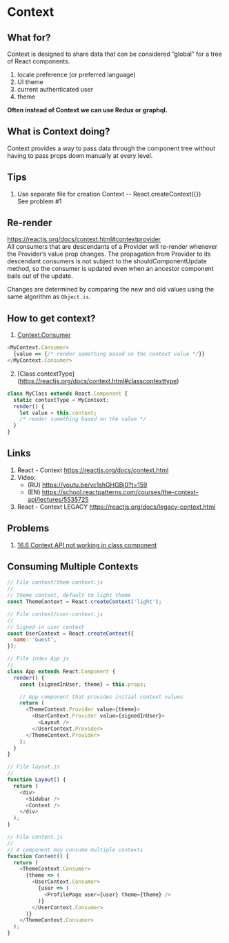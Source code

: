 # Context

## What for?
Context is designed to share data that can be considered “global” for a tree of React components.
1. locale preference (or preferred language) 
2. UI theme
3. current authenticated user 
4. theme

**Often instead of Context we can use Redux or graphql.**

## What is Context doing?
Context provides a way to pass data through the component tree without having to pass props down manually at every level.

## Tips
1. Use separate file for creation Context -- React.createContext({})<br>
See problem #1

## Re-render
https://reactjs.org/docs/context.html#contextprovider<br>
All consumers that are descendants of a Provider will re-render whenever the Provider’s value prop changes. The propagation from Provider to its descendant consumers is not subject to the shouldComponentUpdate method, so the consumer is updated even when an ancestor component bails out of the update.

Changes are determined by comparing the new and old values using the same algorithm as `Object.is`.


## How to get context?
1. [Context.Consumer](https://reactjs.org/docs/context.html#contextconsumer)

```javascript
<MyContext.Consumer>
  {value => {/* render something based on the context value */}}
</MyContext.Consumer>
```

2. [Class.contextType] (https://reactjs.org/docs/context.html#classcontexttype)
```javascript
class MyClass extends React.Component {
  static contextType = MyContext;
  render() {
    let value = this.context;
    /* render something based on the value */
  }
}
```


## Links
1. React - Context https://reactjs.org/docs/context.html
2. Video:<br>
    - (RU) https://youtu.be/vc1shGHGBj0?t=159 <br>
    - (EN) https://school.reactpatterns.com/courses/the-context-api/lectures/5535725
3. React - Context LEGACY https://reactjs.org/docs/legacy-context.html

## Problems
1. [16.6 Context API not working in class component](https://github.com/facebook/react/issues/13969)


## Consuming Multiple Contexts
```javascript
// File context/them-context.js
//
// Theme context, default to light theme
const ThemeContext = React.createContext('light');

// File context/user-context.js
//
// Signed-in user context
const UserContext = React.createContext({
  name: 'Guest',
});

// File index App.js
//
class App extends React.Component {
  render() {
    const {signedInUser, theme} = this.props;

    // App component that provides initial context values
    return (
      <ThemeContext.Provider value={theme}>
        <UserContext.Provider value={signedInUser}>
          <Layout />
        </UserContext.Provider>
      </ThemeContext.Provider>
    );
  }
}

// File layout.js
//
function Layout() {
  return (
    <div>
      <Sidebar />
      <Content />
    </div>
  );
}

// File content.js
//
// A component may consume multiple contexts
function Content() {
  return (
    <ThemeContext.Consumer>
      {theme => (
        <UserContext.Consumer>
          {user => (
            <ProfilePage user={user} theme={theme} />
          )}
        </UserContext.Consumer>
      )}
    </ThemeContext.Consumer>
  );
}
```
